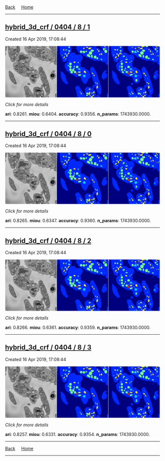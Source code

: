 
[Back](..)&nbsp;&nbsp;&nbsp;&nbsp;&nbsp;[Home](https://leapmanlab.github.io/snapshots)

---

<div class="summary"><a href="1"><h2>hybrid_3d_crf / 0404 / 8 / 1</h2></a><p>Created 16 Apr 2019, 17:08:44
</p><a href="1"><img src="1/media/summary.png" align="center"></a><p>
<i>Click for more details</i>
</p></div>

**ari**: 0.8261. **miou**: 0.6404. **accuracy**: 0.9356. **n_params**: 1743930.0000. 

---

<div class="summary"><a href="0"><h2>hybrid_3d_crf / 0404 / 8 / 0</h2></a><p>Created 16 Apr 2019, 17:08:44
</p><a href="0"><img src="0/media/summary.png" align="center"></a><p>
<i>Click for more details</i>
</p></div>

**ari**: 0.8265. **miou**: 0.6347. **accuracy**: 0.9360. **n_params**: 1743930.0000. 

---

<div class="summary"><a href="2"><h2>hybrid_3d_crf / 0404 / 8 / 2</h2></a><p>Created 16 Apr 2019, 17:08:44
</p><a href="2"><img src="2/media/summary.png" align="center"></a><p>
<i>Click for more details</i>
</p></div>

**ari**: 0.8266. **miou**: 0.6361. **accuracy**: 0.9359. **n_params**: 1743930.0000. 

---

<div class="summary"><a href="3"><h2>hybrid_3d_crf / 0404 / 8 / 3</h2></a><p>Created 16 Apr 2019, 17:08:44
</p><a href="3"><img src="3/media/summary.png" align="center"></a><p>
<i>Click for more details</i>
</p></div>

**ari**: 0.8257. **miou**: 0.6331. **accuracy**: 0.9354. **n_params**: 1743930.0000. 

---

[Back](..)&nbsp;&nbsp;&nbsp;&nbsp;&nbsp;[Home](https://leapmanlab.github.io/snapshots)

---